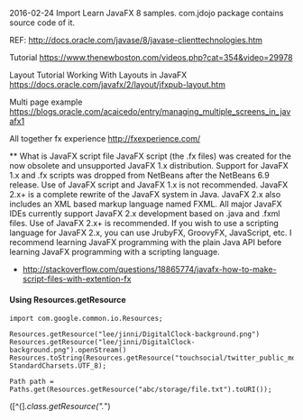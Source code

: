 
2016-02-24 Import Learn JavaFX 8 samples.
		com.jdojo package contains source code of it.



REF: http://docs.oracle.com/javase/8/javase-clienttechnologies.htm


Tutorial
https://www.thenewboston.com/videos.php?cat=354&video=29978

Layout Tutorial
Working With Layouts in JavaFX https://docs.oracle.com/javafx/2/layout/jfxpub-layout.htm


Multi page example  https://blogs.oracle.com/acaicedo/entry/managing_multiple_screens_in_javafx1

All together
fx experience  http://fxexperience.com/



** What is JavaFX script file
JavaFX script (the .fx files) was created for the now obsolete and unsupported JavaFX 1.x distribution. Support for JavaFX 1.x and .fx scripts was dropped from NetBeans after the NetBeans 6.9 release. Use of JavaFX script and JavaFX 1.x is not recommended.
JavaFX 2.x+ is a complete rewrite of the JavaFX system in Java. JavaFX 2.x also includes an XML based markup language named FXML. All major JavaFX IDEs currently support JavaFX 2.x development based on .java and .fxml files.
Use of JavaFX 2.x+ is recommended.
If you wish to use a scripting language for JavaFX 2.x, you can use JrubyFX, GroovyFX, JavaScript, etc. I recommend learning JavaFX programming with the plain Java API before learning JavaFX programming with a scripting language.
- http://stackoverflow.com/questions/18865774/javafx-how-to-make-script-files-with-extention-fx

#### Using Resources.getResource
```
import com.google.common.io.Resources;

Resources.getResource("lee/jinni/DigitalClock-background.png")
Resources.getResource("lee/jinni/DigitalClock-background.png").openStream()
Resources.toString(Resources.getResource("touchsocial/twitter_public_model.json"), StandardCharsets.UTF_8);

Path path = Paths.get(Resources.getResource("abc/storage/file.txt").toURI());
```
\([^(]*\.class\.getResource\(".*"\)

